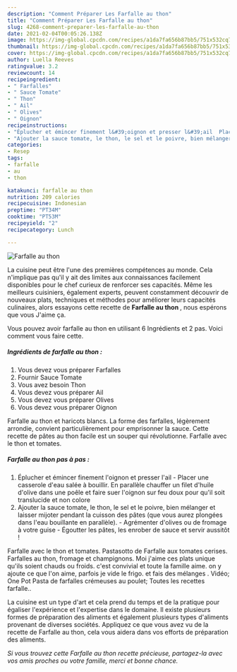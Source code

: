 ```yaml
---
description: "Comment Préparer Les Farfalle au thon"
title: "Comment Préparer Les Farfalle au thon"
slug: 4268-comment-preparer-les-farfalle-au-thon
date: 2021-02-04T00:05:26.138Z
image: https://img-global.cpcdn.com/recipes/a1da7fa656b87bb5/751x532cq70/farfalle-au-thon-photo-principale-de-la-recette.jpg
thumbnail: https://img-global.cpcdn.com/recipes/a1da7fa656b87bb5/751x532cq70/farfalle-au-thon-photo-principale-de-la-recette.jpg
cover: https://img-global.cpcdn.com/recipes/a1da7fa656b87bb5/751x532cq70/farfalle-au-thon-photo-principale-de-la-recette.jpg
author: Luella Reeves
ratingvalue: 3.2
reviewcount: 14
recipeingredient:
- " Farfalles"
- " Sauce Tomate"
- " Thon"
- " Ail"
- " Olives"
- " Oignon"
recipeinstructions:
- "Éplucher et émincer finement l&#39;oignon et presser l&#39;ail  Placer une casserole d&#39;eau salée à bouillir. En parallèle chauffer un filet d&#39;huile d&#39;olive dans une poêle et faire suer l&#39;oignon sur feu doux pour qu&#39;il soit translucide et non colore"
- "Ajouter la sauce tomate, le thon, le sel et le poivre, bien mélanger et laisser mijoter pendant la cuisson des pâtes (que vous aurez plongées dans l&#39;eau bouillante en parallèle). Agrémenter d&#39;olives ou de fromage à votre guise  Égoutter les pâtes, les enrober de sauce et servir aussitôt !"
categories:
- Resep
tags:
- farfalle
- au
- thon

katakunci: farfalle au thon 
nutrition: 209 calories
recipecuisine: Indonesian
preptime: "PT34M"
cooktime: "PT53M"
recipeyield: "2"
recipecategory: Lunch

---
```



![Farfalle au thon](https://img-global.cpcdn.com/recipes/a1da7fa656b87bb5/751x532cq70/farfalle-au-thon-photo-principale-de-la-recette.jpg)

La cuisine peut être l'une des premières compétences au monde. Cela n'implique pas qu'il y ait des limites aux connaissances facilement disponibles pour le chef curieux de renforcer ses capacités. Même les meilleurs cuisiniers, également experts, peuvent constamment découvrir de nouveaux plats, techniques et méthodes pour améliorer leurs capacités culinaires, alors essayons cette recette de <strong> Farfalle au thon </strong>, nous espérons que vous J'aime ça.

<!--inarticleads1-->

Vous pouvez avoir farfalle au thon en utilisant 6 Ingrédients et 2 pas. Voici comment vous faire cette.

##### Ingrédients de farfalle au thon :

1. Vous devez vous préparer  Farfalles
1. Fournir  Sauce Tomate
1. Vous avez besoin  Thon
1. Vous devez vous préparer  Ail
1. Vous devez vous préparer  Olives
1. Vous devez vous préparer  Oignon


Farfalle au thon et haricots blancs. La forme des farfalles, légèrement arrondie, convient particulièrement pour emprisonner la sauce. Cette recette de pâtes au thon facile est un souper qui révolutionne. Farfalle avec le thon et tomates. 

<!--inarticleads2-->

##### Farfalle au thon pas à pas :

1. Éplucher et émincer finement l&#39;oignon et presser l&#39;ail  - Placer une casserole d&#39;eau salée à bouillir. En parallèle chauffer un filet d&#39;huile d&#39;olive dans une poêle et faire suer l&#39;oignon sur feu doux pour qu&#39;il soit translucide et non colore
1. Ajouter la sauce tomate, le thon, le sel et le poivre, bien mélanger et laisser mijoter pendant la cuisson des pâtes (que vous aurez plongées dans l&#39;eau bouillante en parallèle). - Agrémenter d&#39;olives ou de fromage à votre guise  - Égoutter les pâtes, les enrober de sauce et servir aussitôt !


Farfalle avec le thon et tomates. Pastasotto de Farfalle aux tomates cerises. Farfalles au thon, fromage et champignons. Moi j&#39;aime ces plats unique qu&#39;ils soient chauds ou froids. c&#39;est convivial et toute la famille aime. on y ajoute ce que l&#39;on aime, parfois je vide le frigo. et fais des mélanges . Vidéo; One Pot Pasta de farfalles crémeuses au poulet; Toutes les recettes farfalle.. 

<!--inarticleads1-->

<p>
La cuisine est un type d'art et cela prend du temps et de la pratique pour égaliser l'expérience et l'expertise dans le domaine. Il existe plusieurs formes de préparation des aliments et également plusieurs types d'aliments provenant de diverses sociétés. Appliquez ce que vous avez vu de la recette de Farfalle au thon, cela vous aidera dans vos efforts de préparation des aliments.
</p>

<p>
<i>Si vous trouvez cette Farfalle au thon recette précieuse, partagez-la avec vos amis proches ou votre famille, merci et bonne chance.</i>
</p>
